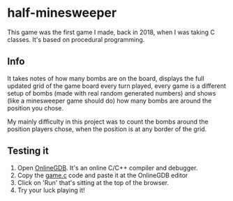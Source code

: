 # half-minesweeper
This game was the first game I made, back in 2018, when I was taking C classes. It's based on procedural programming.

## Info
It takes notes of how many bombs are on the board, displays the full updated grid of the game board every turn played, every game is a different setup of bombs (made with real random generated numbers) and shows (like a minesweeper game should do) how many bombs are around the position you chose.

My mainly difficulty in this project was to count the bombs around the position players chose, when the position is at any border of the grid.

## Testing it
1. Open [OnlineGDB](https://www.onlinegdb.com/online_c_compiler). It's an online C/C++ compiler and debugger.
1. Copy the [game.c](https://github.com/crespo/half-minesweeper/blob/master/game.c) code and paste it at the OnlineGDB editor
1. Click on 'Run' that's sitting at the top of the browser.
1. Try your luck playing it!
